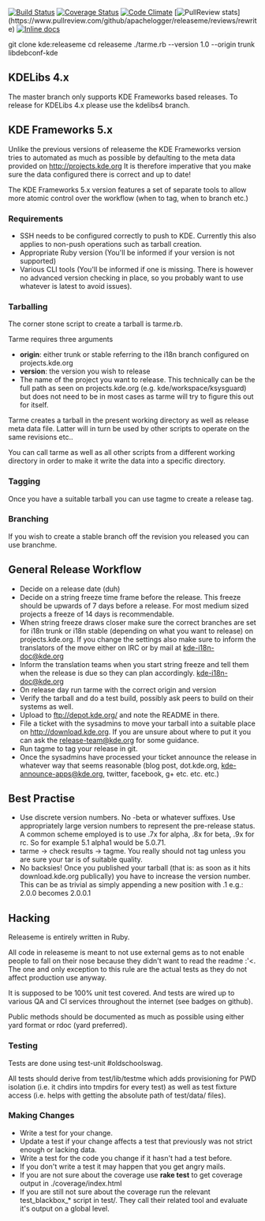 [![Build Status](https://travis-ci.org/apachelogger/releaseme.svg?branch=rewrite)](https://travis-ci.org/apachelogger/releaseme)
[![Coverage Status](https://coveralls.io/repos/apachelogger/releaseme/badge.svg?branch=rewrite)](https://coveralls.io/r/apachelogger/releaseme?branch=rewrite)
[![Code Climate](https://codeclimate.com/github/apachelogger/releaseme/badges/gpa.svg)](https://codeclimate.com/github/apachelogger/releaseme)
[![PullReview stats](https://www.pullreview.com/github/apachelogger/releaseme/badges/rewrite.svg?)](https://www.pullreview.com/github/apachelogger/releaseme/reviews/rewrite)
[![Inline docs](http://inch-ci.org/github/apachelogger/releaseme.svg?branch=rewrite)](http://inch-ci.org/github/apachelogger/releaseme/branch/rewrite)

git clone kde:releaseme
cd releaseme
./tarme.rb --version 1.0 --origin trunk libdebconf-kde

## KDELibs 4.x

The master branch only supports KDE Frameworks based releases. To release for
KDELibs 4.x please use the kdelibs4 branch.

## KDE Frameworks 5.x

Unlike the previous versions of releaseme the KDE Frameworks version tries to
automated as much as possible by defaulting to the meta data provided on
http://projects.kde.org It is therefore imperative that you make sure the data
configured there is correct and up to date!

The KDE Frameworks 5.x version features a set of separate tools to allow more
atomic control over the workflow (when to tag, when to branch etc.)

### Requirements

- SSH needs to be configured correctly to push to KDE. Currently this also
  applies to non-push operations such as tarball creation.
- Appropriate Ruby version (You'll be informed if your version is not supported)
- Various CLI tools (You'll be informed if one is missing. There is however no
  advanced version checking in place, so you probably want to use whatever is
  latest to avoid issues).

### Tarballing

The corner stone script to create a tarball is tarme.rb.

Tarme requires three arguments
  - **origin**: either trunk or stable referring to the i18n branch configured on
    projects.kde.org
  - **version**: the version you wish to release
  - The name of the project you want to release. This technically can be the
    full path as seen on projects.kde.org (e.g. kde/workspace/ksysguard) but
    does not need to be in most cases as tarme will try to figure this out for
    itself.

Tarme creates a tarball in the present working directory as well as release meta
data file. Latter will in turn be used by other scripts to operate on the same
revisions etc..

You can call tarme as well as all other scripts from a different working
directory in order to make it write the data into a specific directory.

### Tagging

Once you have a suitable tarball you can use tagme to create a release tag.

### Branching

If you wish to create a stable branch off the revision you released you can use
branchme.

## General Release Workflow

- Decide on a release date (duh)
- Decide on a string freeze time frame before the release. This freeze should be
  upwards of 7 days before a release. For most medium sized projects a freeze of
  14 days is recommendable.
- When string freeze draws closer make sure the correct branches are set for
  i18n trunk or i18n stable (depending on what you want to release) on
  projects.kde.org. If you change the settings also make sure to inform the
  translators of the move either on IRC or by mail at kde-i18n-doc@kde.org
- Inform the translation teams when you start string freeze and tell them when
  the release is due so they can plan accordingly. kde-i18n-doc@kde.org
- On release day run tarme with the correct origin and version
- Verify the tarball and do a test build, possibly ask peers to build on their
  systems as well.
- Upload to ftp://depot.kde.org/ and note the README in there.
- File a ticket with the sysadmins to move your tarball into a suitable place on
  http://download.kde.org. If you are unsure about where to put it you can
  ask the release-team@kde.org for some guidance.
- Run tagme to tag your release in git.
- Once the sysadmins have processed your ticket announce the release in whatever
  way that seems reasonable (blog post, dot.kde.org, kde-announce-apps@kde.org,
  twitter, facebook, g+ etc. etc. etc.)

## Best Practise
- Use discrete version numbers. No -beta or whatever suffixes. Use appropriately
  large version numbers to represent the pre-release status.
  A common scheme employed is to use .7x for alpha, .8x for beta, .9x for rc.
  So for example 5.1 alpha1 would be 5.0.71.
- tarme -> check results -> tagme. You really should not tag unless you are
  sure your tar is of suitable quality.
- No backsies! Once you published your tarball (that is: as soon as it hits
  download.kde.org publically) you have to increase the version number.
  This can be as trivial as simply appending a new position with .1 e.g.:
  2.0.0 becomes 2.0.0.1

## Hacking

Releaseme is entirely written in Ruby.

All code in releaseme is meant to not use external gems as to not enable
people to fall on their nose because they didn't want to read the readme :'<.
The one and only exception to this rule are the actual tests as they do not
affect production use anyway.

It is supposed to be 100% unit test covered. And tests are wired up to various
QA and CI services throughout the internet (see badges on github).

Public methods should be documented as much as possible using either yard
format or rdoc (yard preferred).

### Testing

Tests are done using test-unit #oldschoolswag.

All tests should derive from test/lib/testme which adds provisioning for PWD
isolation (i.e. it chdirs into tmpdirs for every test) as well as test fixture
access (i.e. helps with getting the absolute path of test/data/ files).

### Making Changes

- Write a test for your change.
- Update a test if your change affects a test that previously was not strict
  enough or lacking data.
- Write a test for the code you change if it hasn't had a test before.
- If you don't write a test it may happen that you get angry mails.
- If you are not sure about the coverage use **rake test** to get coverage
  output in ./coverage/index.html
- If you are still not sure about the coverage run the relevant test_blackbox_*
  script in test/. They call their related tool and evaluate it's output on a
  global level.
